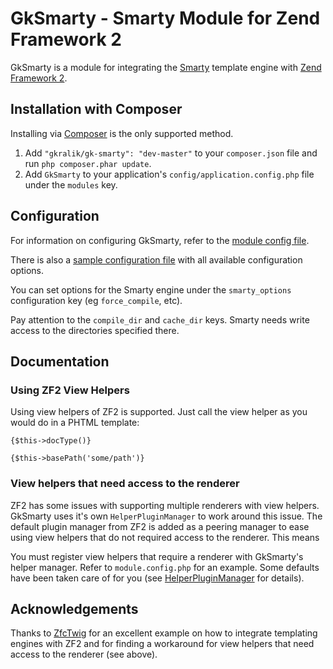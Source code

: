 # GkSmarty - Smarty Module for Zend Framework 2

GkSmarty is a module for integrating the [Smarty](http://www.smarty.net) template engine with [Zend Framework 2](http://framework.zend.com).

## Installation with Composer

Installing via [Composer](http://getcomposer.org) is the only supported method.

 1. Add `"gkralik/gk-smarty": "dev-master"` to your `composer.json` file and run `php composer.phar update`.
 2. Add `GkSmarty` to your application's `config/application.config.php` file under the `modules` key.

## Configuration

For information on configuring GkSmarty, refer to the [module config file](https://github.com/gkralik/gk-smarty/tree/master/config/module.config.php).

There is also a [sample configuration file](https://github.com/gkralik/gk-smarty/tree/master/config/gk-smarty.config.php.dist) with all available configuration options.

You can set options for the Smarty engine under the `smarty_options` configuration key (eg `force_compile`, etc).

Pay attention to the `compile_dir` and `cache_dir` keys. Smarty needs write access to the directories specified there.

## Documentation

### Using ZF2 View Helpers

Using view helpers of ZF2 is supported. Just call the view helper as you would do in a PHTML template:

```smarty
{$this->docType()}

{$this->basePath('some/path')}
```

### View helpers that need access to the renderer

ZF2 has some issues with supporting multiple renderers with view helpers.
GkSmarty uses it's own `HelperPluginManager` to work around this issue.
The default plugin manager from ZF2 is added as a peering manager to ease using view helpers that do not required access to the renderer.
This means

You must register view helpers that require a renderer with GkSmarty's helper manager. Refer to `module.config.php` for an example.
Some defaults have been taken care of for you (see [HelperPluginManager](https://github.com/gkralik/gk-smarty/tree/master/src/GkSmarty/View/HelperPluginManager) for details).

## Acknowledgements

Thanks to [ZfcTwig](https://github.com/ZF-Commons/ZfcTwig) for an excellent example on how to integrate templating engines with ZF2 and for finding a workaround for view helpers that need access to the renderer (see above).

